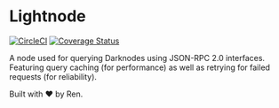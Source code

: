 # Lightnode

[![CircleCI](https://circleci.com/gh/renproject/lightnode/tree/master.svg?style=shield)](https://circleci.com/gh/renproject/lightnode/tree/master)
[![Coverage Status](https://coveralls.io/repos/github/renproject/lightnode/badge.svg?branch=master)](https://coveralls.io/github/renproject/lightnode?branch=master)

A node used for querying Darknodes using JSON-RPC 2.0 interfaces. Featuring query caching (for performance) as well as retrying for failed requests (for reliability).

Built with ❤ by Ren.
